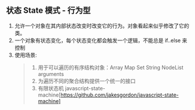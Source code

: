 ## 状态 State 模式 - 行为型

1. 允许一个对象在其内部状态改变时改变它的行为。对象看起来似乎修改了它的类。
1. 一个对象有状态变化，每个状态变化都会触发一个逻辑，不能总是 if..else 来控制
1. 使用场景:
    > 1. 用于可以遍历的有序结构对象：Array Map Set String NodeList arguments
    > 2. 为遍历不同的聚合结构提供一个统一的接口
    > 3. 有限状态机 javascript-state-machine[https://github.com/jakesgordon/javascript-state-machine]
